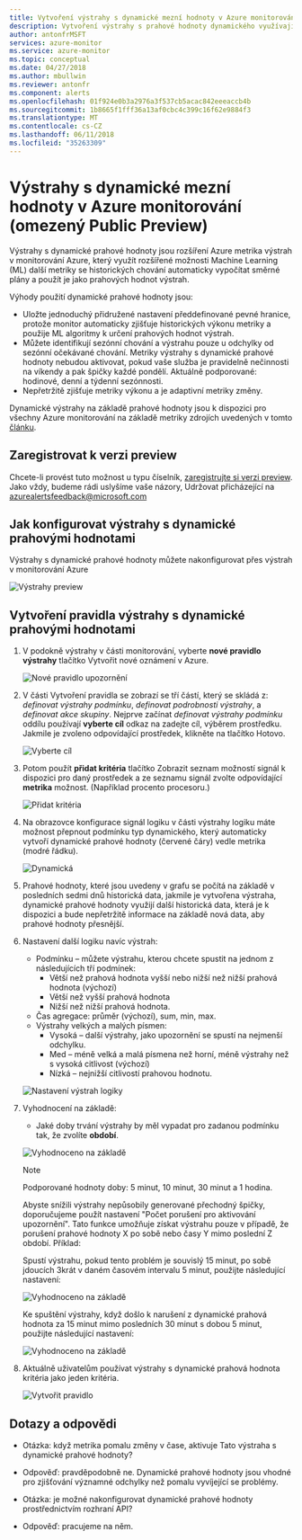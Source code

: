 ```yaml
---
title: Vytvoření výstrahy s dynamické mezní hodnoty v Azure monitorování
description: Vytvoření výstrahy s prahové hodnoty dynamického využívajících machine learning
author: antonfrMSFT
services: azure-monitor
ms.service: azure-monitor
ms.topic: conceptual
ms.date: 04/27/2018
ms.author: mbullwin
ms.reviewer: antonfr
ms.component: alerts
ms.openlocfilehash: 01f924e0b3a2976a3f537cb5acac842eeeaccb4b
ms.sourcegitcommit: 1b8665f1fff36a13af0cbc4c399c16f62e9884f3
ms.translationtype: MT
ms.contentlocale: cs-CZ
ms.lasthandoff: 06/11/2018
ms.locfileid: "35263309"
---
```

# <a name="alerts-with-dynamic-thresholds-in-azure-monitor-limited-public-preview"></a>Výstrahy s dynamické mezní hodnoty v Azure monitorování (omezený Public Preview)

Výstrahy s dynamické prahové hodnoty jsou rozšíření Azure metrika výstrah v monitorování Azure, který využít rozšířené možnosti Machine Learning (ML) další metriky se historických chování automaticky vypočítat směrné plány a použít je jako prahových hodnot výstrah.

Výhody použití dynamické prahové hodnoty jsou:

- Uložte jednoduchý přidružené nastavení předdefinované pevné hranice, protože monitor automaticky zjišťuje historických výkonu metriky a použije ML algoritmy k určení prahových hodnot výstrah.
- Můžete identifikují sezónní chování a výstrahu pouze u odchylky od sezónní očekávané chování. Metriky výstrahy s dynamické prahové hodnoty nebudou aktivovat, pokud vaše služba je pravidelně nečinnosti na víkendy a pak špičky každé pondělí. Aktuálně podporované: hodinové, denní a týdenní sezónnosti.
- Nepřetržitě zjišťuje metriky výkonu a je adaptivní metriky změny.

Dynamické výstrahy na základě prahové hodnoty jsou k dispozici pro všechny Azure monitorování na základě metriky zdrojích uvedených v tomto [článku](https://docs.microsoft.com/azure/monitoring-and-diagnostics/monitoring-near-real-time-metric-alerts#what-resources-can-i-create-near-real-time-metric-alerts-for).

## <a name="sign-up-to-access-the-preview"></a>Zaregistrovat k verzi preview

Chcete-li provést tuto možnost u typu číselník, [zaregistrujte si verzi preview](http://aka.ms/DynamicThresholdMetricAlerts). Jako vždy, budeme rádi uslyšíme vaše názory, Udržovat přicházející na [azurealertsfeedback@microsoft.com](mailto:azurealertsfeedback@microsoft.com)

## <a name="how-to-configure-alerts-with-dynamic-thresholds"></a>Jak konfigurovat výstrahy s dynamické prahovými hodnotami

Výstrahy s dynamické prahové hodnoty můžete nakonfigurovat přes výstrah v monitorování Azure

![Výstrahy preview](./media/monitoring-alerts-dynamic-thresholds/0001.png)

## <a name="creating-an-alert-rule-with-dynamic-thresholds"></a>Vytvoření pravidla výstrahy s dynamické prahovými hodnotami

1. V podokně výstrahy v části monitorování, vyberte **nové pravidlo výstrahy** tlačítko Vytvořit nové oznámení v Azure.

   ![Nové pravidlo upozornění](./media/monitoring-alerts-dynamic-thresholds/002.png)

2. V části Vytvoření pravidla se zobrazí se tří částí, který se skládá z: _definovat výstrahy podmínku_, _definovat podrobnosti výstrahy_, a _definovat akce skupiny_. Nejprve začínat _definovat výstrahy podmínku_ oddílu používají **vyberte cíl** odkaz na zadejte cíl, výběrem prostředku. Jakmile je zvoleno odpovídající prostředek, klikněte na tlačítko Hotovo.

   ![Vyberte cíl](./media/monitoring-alerts-dynamic-thresholds/0003.png)

3. Potom použít **přidat kritéria** tlačítko Zobrazit seznam možností signál k dispozici pro daný prostředek a ze seznamu signál zvolte odpovídající **metrika** možnost. (Například procento procesoru.)

   ![Přidat kritéria](./media/monitoring-alerts-dynamic-thresholds/004.png)

4. Na obrazovce konfigurace signál logiku v části výstrahy logiku máte možnost přepnout podmínku typ dynamického, který automaticky vytvoří dynamické prahové hodnoty (červené čáry) vedle metrika (modré řádku).

   ![Dynamická](./media/monitoring-alerts-dynamic-thresholds/005.png)

5. Prahové hodnoty, které jsou uvedeny v grafu se počítá na základě v posledních sedmi dnů historická data, jakmile je vytvořena výstraha, dynamické prahové hodnoty využijí další historická data, která je k dispozici a bude nepřetržitě informace na základě nová data, aby prahové hodnoty přesnější.

6. Nastavení další logiku navíc výstrah:
   - Podmínku – můžete výstrahu, kterou chcete spustit na jednom z následujících tří podmínek:
       - Větší než prahová hodnota vyšší nebo nižší než nižší prahová hodnota (výchozí)
       - Větší než vyšší prahová hodnota
       - Nižší než nižší prahová hodnota.
   - Čas agregace: průměr (výchozí), sum, min, max.
   - Výstrahy velkých a malých písmen:
       - Vysoká – další výstrahy, jako upozornění se spustí na nejmenší odchylku.
       - Med – méně velká a malá písmena než horní, méně výstrahy než s vysoká citlivost (výchozí)
       - Nízká – nejnižší citlivostí prahovou hodnotu.

    ![Nastavení výstrah logiky](./media/monitoring-alerts-dynamic-thresholds/00007.png)

7. Vyhodnocení na základě:
    -  Jaké doby trvání výstrahy by měl vypadat pro zadanou podmínku tak, že zvolíte **období**.

    ![Vyhodnoceno na základě](./media/monitoring-alerts-dynamic-thresholds/007.png)

   > [!NOTE]
   > Podporované hodnoty doby: 5 minut, 10 minut, 30 minut a 1 hodina.

   Abyste snížili výstrahy nepůsobily generované přechodný špičky, doporučujeme použít nastavení "Počet porušení pro aktivování upozornění". Tato funkce umožňuje získat výstrahu pouze v případě, že porušení prahové hodnoty X po sobě nebo časy Y mimo poslední Z období. Příklad:

    Spustí výstrahu, pokud tento problém je souvislý 15 minut, po sobě jdoucích 3krát v daném časovém intervalu 5 minut, použijte následující nastavení:

   ![Vyhodnoceno na základě](./media/monitoring-alerts-dynamic-thresholds/0008.png)

    Ke spuštění výstrahy, když došlo k narušení z dynamické prahová hodnota za 15 minut mimo posledních 30 minut s dobou 5 minut, použijte následující nastavení:

   ![Vyhodnoceno na základě](./media/monitoring-alerts-dynamic-thresholds/0009.png)

8. Aktuálně uživatelům používat výstrahy s dynamické prahová hodnota kritéria jako jeden kritéria.

   ![Vytvořit pravidlo](./media/monitoring-alerts-dynamic-thresholds/010.png)

## <a name="q--a"></a>Dotazy a odpovědi

- Otázka: když metrika pomalu změny v čase, aktivuje Tato výstraha s dynamické prahové hodnoty?

- Odpověď: pravděpodobně ne. Dynamické prahové hodnoty jsou vhodné pro zjišťování významné odchylky než pomalu vyvíjející se problémy.

- Otázka: je možné nakonfigurovat dynamické prahové hodnoty prostřednictvím rozhraní API?

- Odpověď: pracujeme na něm.
